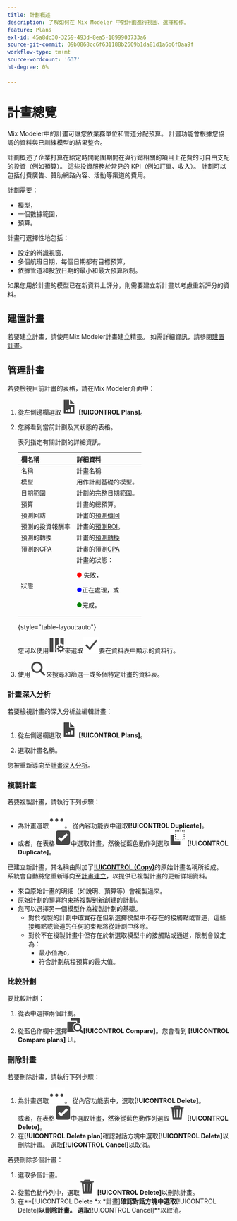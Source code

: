 ```yaml
---
title: 計劃概述
description: 了解如何在 Mix Modeler 中對計劃進行視圖、選擇和作。
feature: Plans
exl-id: 45a8dc30-3259-493d-8ea5-1899903733a6
source-git-commit: 09b0868cc6f631188b2609b1da81d1a6b6f0aa9f
workflow-type: tm+mt
source-wordcount: '637'
ht-degree: 0%

---
```


# 計畫總覽

Mix Modeler中的計畫可讓您依業務單位和管道分配預算。 計畫功能會根據您協調的資料與已訓練模型的結果整合。

計劃概述了企業打算在給定時間範圍期間在與行銷相關的項目上花費的可自由支配的投資（例如預算）。 這些投資服務於常見的 KPI（例如訂單、收入）。 計劃可以包括付費廣告、贊助網路內容、活動等渠道的費用。

計劃需要：

- 模型，
- 一個數據範圍，
- 預算。

計畫可選擇性地包括：

- 設定的辨識視窗，
- 多個航班日期，每個日期都有目標預算，
- 依據管道和投放日期的最小和最大預算限制。

如果您用於計畫的模型已在新資料上評分，則需要建立新計畫以考慮重新評分的資料。


## 建置計畫

若要建立計畫，請使用Mix Modeler計畫建立精靈。 如需詳細資訊，請參閱[建置計畫](build.md)。


## 管理計畫

若要檢視目前計畫的表格，請在Mix Modeler介面中：

1. 從左側邊欄選取![](/help/assets/icons/FileChart.svg) **[!UICONTROL Plans]**。

1. 您將看到當前計劃及其狀態的表格。

   表列指定有關計劃的詳細資訊。

   | 欄名稱 | 詳細資料 |
   |---|---|
   | 名稱 | 計畫名稱 |
   | 模型 | 用作計劃基礎的模型。 |
   | 日期範圍 | 計劃的完整日期範圍。 |
   | 預算 | 計畫的總預算。 |
   | 預測回訪 | 計畫的[預測傳回](/help/main-guide/glossary.md) |
   | 預測的投資報酬率 | 計畫的[預測ROI](/help/main-guide/glossary.md)。 |
   | 預測的轉換 | 計畫的[預測轉換](/help/main-guide/glossary.md) |
   | 預測的CPA | 計畫的[預測CPA](/help/main-guide/glossary.md) |
   | 狀態 | 計畫的狀態： <p><span style="color:red">●</span> 失敗， <p><span style="color:blue">●</span>正在處理，或 <p><span style="color:green">●</span>完成。 |

   {style="table-layout:auto"}

   您可以使用![ColumnSetting](/help/assets/icons/ColumnSetting.svg)來選取![核取標籤](/help/assets/icons/Checkmark.svg)要在資料表中顯示的資料行。

1. 使用![搜尋](/help/assets/icons/Search.svg)來搜尋和篩選一或多個特定計畫的資料表。

### 計畫深入分析

若要檢視計畫的深入分析並編輯計畫：

1. 從左側邊欄選取![PLan](/help/assets/icons/FileChart.svg) **[!UICONTROL Plans]**。

1. 選取計畫名稱。

您被重新導向至[計畫深入分析](insights.md)。


### 複製計畫

若要複製計畫，請執行下列步驟：

- 為計畫選取![更多](/help/assets/icons/More.svg)。 從內容功能表中選取&#x200B;**[!UICONTROL Duplicate]**。
- 或者，在表格![SelectBox](/help/assets/icons/SelectBox.svg)中選取計畫，然後從藍色動作列選取![複製](/help/assets/icons/Copy.svg) **[!UICONTROL Duplicate]**。

已建立新計畫，其名稱由附加了&#x200B;**[!UICONTROL (Copy)](_n_)**&#x200B;的原始計畫名稱所組成。 系統會自動將您重新導向至[計畫建立](build.md)，以提供已複製計畫的更新詳細資料。

- 來自原始計畫的明細（如說明、預算等）會複製過來。
- 原始計劃的預算約束將複製到新創建的計劃。
- 您可以選擇另一個模型作為複製計劃的基礎。
   - 對於複製的計劃中確實存在但新選擇模型中不存在的接觸點或管道，這些接觸點或管道的任何約束都將從計劃中移除。
   - 對於不在複製計畫中但存在於新選取模型中的接觸點或通道，限制會設定為：
      - 最小值為`0`，
      - 符合計劃航程預算的最大值。



### 比較計劃

要比較計劃：

1. 從表中選擇兩個計劃。
1. 從藍色作欄中選擇![比較](/help/assets/icons/Compare.svg)**[!UICONTROL Compare]**。您會看到 **[!UICONTROL Compare plans]** UI。


### 刪除計畫

若要刪除計畫，請執行下列步驟：

1. 為計畫選取![更多](/help/assets/icons/More.svg)。 從內容功能表中，選取&#x200B;**[!UICONTROL Delete]**。 <br/>或者，在表格![SelectBox](/help/assets/icons/SelectBox.svg)中選取計畫，然後從藍色動作列選取![刪除](/help/assets/icons/Delete.svg) **[!UICONTROL Delete]**。
1. 在&#x200B;**[!UICONTROL Delete plan]**&#x200B;確認對話方塊中選取&#x200B;**[!UICONTROL Delete]**&#x200B;以刪除計畫。 選取&#x200B;**[!UICONTROL Cancel]**&#x200B;以取消。

若要刪除多個計畫：

1. 選取多個計畫。
1. 從藍色動作列中，選取![刪除](/help/assets/icons/Delete.svg) **[!UICONTROL Delete]**&#x200B;以刪除計畫。
1. 在&#x200B;**[!UICONTROL Delete *x *計畫]**確認對話方塊中選取&#x200B;**[!UICONTROL Delete]**以刪除計畫。 選取&#x200B;**[!UICONTROL Cancel]**以取消。


